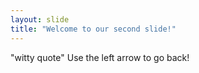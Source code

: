 ```yaml
---
layout: slide
title: "Welcome to our second slide!"
---
```

"witty quote"
Use the left arrow to go back!

